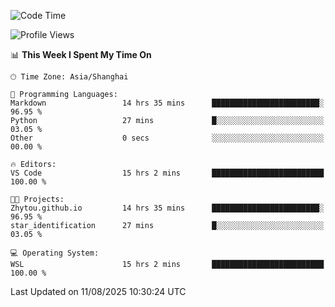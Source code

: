 <!--START_SECTION:waka-->
![Code Time](http://img.shields.io/badge/Code%20Time-3%2C070%20hrs%2043%20mins-blue)

![Profile Views](http://img.shields.io/badge/Profile%20Views-0-blue)

📊 **This Week I Spent My Time On** 

```text
🕑︎ Time Zone: Asia/Shanghai

💬 Programming Languages: 
Markdown                 14 hrs 35 mins      ████████████████████████░   96.95 % 
Python                   27 mins             █░░░░░░░░░░░░░░░░░░░░░░░░   03.05 % 
Other                    0 secs              ░░░░░░░░░░░░░░░░░░░░░░░░░   00.00 % 

🔥 Editors: 
VS Code                  15 hrs 2 mins       █████████████████████████   100.00 % 

🐱‍💻 Projects: 
Zhytou.github.io         14 hrs 35 mins      ████████████████████████░   96.95 % 
star_identification      27 mins             █░░░░░░░░░░░░░░░░░░░░░░░░   03.05 % 

💻 Operating System: 
WSL                      15 hrs 2 mins       █████████████████████████   100.00 % 
```


 Last Updated on 11/08/2025 10:30:24 UTC
<!--END_SECTION:waka-->
